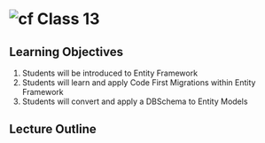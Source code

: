 ![cf](http://i.imgur.com/7v5ASc8.png) Class 13
=====================================

## Learning Objectives
1. Students will be introduced to Entity Framework
2. Students will learn and apply Code First Migrations within Entity Framework
3. Students will convert and apply a DBSchema to Entity Models

## Lecture Outline
